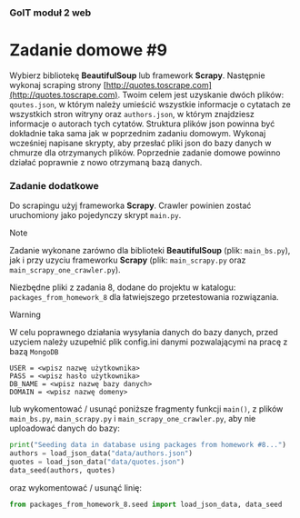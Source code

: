 ### GoIT moduł 2 web 
# Zadanie domowe #9

Wybierz bibliotekę **BeautifulSoup** lub framework **Scrapy**. Następnie wykonaj scraping strony [http://quotes.toscrape.com](http://quotes.toscrape.com). 
Twoim celem jest uzyskanie dwóch plików: `qoutes.json`, w którym należy umieścić wszystkie informacje o cytatach ze wszystkich stron witryny oraz `authors.json`, 
w którym znajdziesz informacje o autorach tych cytatów. Struktura plików json powinna być dokładnie taka sama jak w poprzednim zadaniu domowym. 
Wykonaj wcześniej napisane skrypty, aby przesłać pliki json do bazy danych w chmurze dla otrzymanych plików. 
Poprzednie zadanie domowe powinno działać poprawnie z nowo otrzymaną bazą danych.

### Zadanie dodatkowe
Do scrapingu użyj frameworka **Scrapy**. Crawler powinien zostać uruchomiony jako pojedynczy skrypt `main.py`.

> [!NOTE]
> Zadanie wykonane zarówno dla biblioteki **BeautifulSoup** (plik: `main_bs.py`), jak i przy uzyciu frameworku **Scrapy** (plik: `main_scrapy.py` oraz `main_scrapy_one_crawler.py`).
> 
> Niezbędne pliki z zadania 8, dodane do projektu w katalogu: `packages_from_homework_8` dla łatwiejszego przetestowania rozwiązania.

> [!WARNING]
> W celu poprawnego działania wysyłania danych do bazy danych,
> przed uzyciem należy uzupełnić plik config.ini danymi pozwalającymi na pracę z bazą `MongoDB`
>``` 
> USER = <wpisz nazwę użytkownika>
> PASS = <wpisz hasło użytkownika>
> DB_NAME = <wpisz nazwę bazy danych>
> DOMAIN = <wpisz nazwę domeny>
>```
> lub wykomentować / usunąć poniższe fragmenty funkcji `main()`, z plików `main_bs.py`, `main_scrapy.py` i `main_scrapy_one_crawler.py`, aby nie uploadować danych do bazy:
>
> ``` Python
> print("Seeding data in database using packages from homework #8...")
> authors = load_json_data("data/authors.json")
> quotes = load_json_data("data/quotes.json")
> data_seed(authors, quotes)
> ```
> oraz wykomentować / usunąć linię:
> ``` Python
> from packages_from_homework_8.seed import load_json_data, data_seed
> ```
